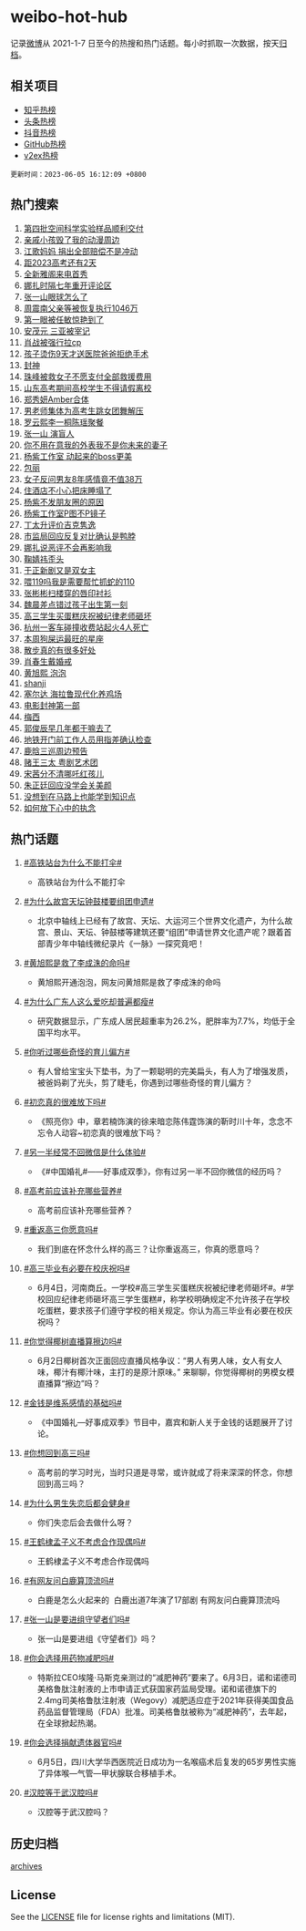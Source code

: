 # weibo-hot-hub

记录[微博](https://www.weibo.com)从 2021-1-7 日至今的热搜和热门话题。每小时抓取一次数据，按天[归档](archives)。

## 相关项目

- [知乎热榜](https://github.com/lonnyzhang423/zhihu-hot-hub)
- [头条热榜](https://github.com/lonnyzhang423/toutiao-hot-hub)
- [抖音热榜](https://github.com/lonnyzhang423/douyin-hot-hub)
- [GitHub热榜](https://github.com/lonnyzhang423/github-hot-hub)
- [v2ex热榜](https://github.com/lonnyzhang423/v2ex-hot-hub)


`更新时间：2023-06-05 16:12:09 +0800`

## 热门搜索

1. [第四批空间科学实验样品顺利交付](https://m.weibo.cn/search?containerid=100103type%3D1%26t%3D10%26q%3D%23%E7%AC%AC%E5%9B%9B%E6%89%B9%E7%A9%BA%E9%97%B4%E7%A7%91%E5%AD%A6%E5%AE%9E%E9%AA%8C%E6%A0%B7%E5%93%81%E9%A1%BA%E5%88%A9%E4%BA%A4%E4%BB%98%23&stream_entry_id=51&isnewpage=1&extparam=seat%3D1%26pos%3D0%26cate%3D10103%26filter_type%3Drealtimehot%26stream_entry_id%3D51%26dgr%3D0%26c_type%3D51%26display_time%3D1685952728%26pre_seqid%3D1685952728386027230225&luicode=10000011&lfid=106003type%253D25%2526t%253D3%2526disable_hot%253D1%2526filter_type%253Drealtimehot)
1. [亲戚小孩毁了我的动漫周边](https://m.weibo.cn/search?containerid=100103type%3D1%26t%3D10%26q%3D%23%E4%BA%B2%E6%88%9A%E5%B0%8F%E5%AD%A9%E6%AF%81%E4%BA%86%E6%88%91%E7%9A%84%E5%8A%A8%E6%BC%AB%E5%91%A8%E8%BE%B9%23&stream_entry_id=31&isnewpage=1&extparam=seat%3D1%26lcate%3D5001%26cate%3D5001%26stream_entry_id%3D31%26flag%3D2%26realpos%3D1%26pos%3D0%26filter_type%3Drealtimehot%26dgr%3D0%26q%3D%2523%25E4%25BA%25B2%25E6%2588%259A%25E5%25B0%258F%25E5%25AD%25A9%25E6%25AF%2581%25E4%25BA%2586%25E6%2588%2591%25E7%259A%2584%25E5%258A%25A8%25E6%25BC%25AB%25E5%2591%25A8%25E8%25BE%25B9%2523%26band_rank%3D1%26c_type%3D31%26display_time%3D1685952728%26pre_seqid%3D1685952728386027230225&luicode=10000011&lfid=106003type%253D25%2526t%253D3%2526disable_hot%253D1%2526filter_type%253Drealtimehot)
1. [江歌妈妈 捐出全部赔偿不是冲动](https://m.weibo.cn/search?containerid=100103type%3D1%26t%3D10%26q%3D%E6%B1%9F%E6%AD%8C%E5%A6%88%E5%A6%88+%E6%8D%90%E5%87%BA%E5%85%A8%E9%83%A8%E8%B5%94%E5%81%BF%E4%B8%8D%E6%98%AF%E5%86%B2%E5%8A%A8&stream_entry_id=31&isnewpage=1&extparam=seat%3D1%26lcate%3D5001%26cate%3D5001%26stream_entry_id%3D31%26flag%3D1%26realpos%3D2%26pos%3D1%26filter_type%3Drealtimehot%26dgr%3D0%26q%3D%25E6%25B1%259F%25E6%25AD%258C%25E5%25A6%2588%25E5%25A6%2588%2520%25E6%258D%2590%25E5%2587%25BA%25E5%2585%25A8%25E9%2583%25A8%25E8%25B5%2594%25E5%2581%25BF%25E4%25B8%258D%25E6%2598%25AF%25E5%2586%25B2%25E5%258A%25A8%26band_rank%3D2%26c_type%3D31%26display_time%3D1685952728%26pre_seqid%3D1685952728386027230225&luicode=10000011&lfid=106003type%253D25%2526t%253D3%2526disable_hot%253D1%2526filter_type%253Drealtimehot)
1. [距2023高考还有2天](https://m.weibo.cn/search?containerid=100103type%3D1%26t%3D10%26q%3D%23%E8%B7%9D2023%E9%AB%98%E8%80%83%E8%BF%98%E6%9C%892%E5%A4%A9%23&stream_entry_id=31&isnewpage=1&extparam=seat%3D1%26lcate%3D5001%26cate%3D5001%26stream_entry_id%3D31%26flag%3D0%26realpos%3D3%26pos%3D2%26filter_type%3Drealtimehot%26dgr%3D0%26q%3D%2523%25E8%25B7%259D2023%25E9%25AB%2598%25E8%2580%2583%25E8%25BF%2598%25E6%259C%25892%25E5%25A4%25A9%2523%26band_rank%3D3%26c_type%3D31%26display_time%3D1685952728%26pre_seqid%3D1685952728386027230225&luicode=10000011&lfid=106003type%253D25%2526t%253D3%2526disable_hot%253D1%2526filter_type%253Drealtimehot)
1. [全新雅阁来电首秀](https://m.weibo.cn/search?containerid=100103type%3D1%26t%3D10%26q%3D%23%E5%85%A8%E6%96%B0%E9%9B%85%E9%98%81%E6%9D%A5%E7%94%B5%E9%A6%96%E7%A7%80%23&stream_entry_id=31&isnewpage=1&extparam=seat%3D1%26lcate%3D5001%26cate%3D5001%26stream_entry_id%3D31%26dgr%3D0%26is_ad_pos%3D1%26band_rank%3D4%26pos%3D3%26adid%3D191171%26filter_type%3Drealtimehot%26c_type%3D31%26q%3D%2523%25E5%2585%25A8%25E6%2596%25B0%25E9%259B%2585%25E9%2598%2581%25E6%259D%25A5%25E7%2594%25B5%25E9%25A6%2596%25E7%25A7%2580%2523%26topic_ad%3D1%26display_time%3D1685952728%26pre_seqid%3D1685952728386027230225&luicode=10000011&lfid=106003type%253D25%2526t%253D3%2526disable_hot%253D1%2526filter_type%253Drealtimehot)
1. [娜扎时隔七年重开评论区](https://m.weibo.cn/search?containerid=100103type%3D1%26t%3D10%26q%3D%23%E5%A8%9C%E6%89%8E%E6%97%B6%E9%9A%94%E4%B8%83%E5%B9%B4%E9%87%8D%E5%BC%80%E8%AF%84%E8%AE%BA%E5%8C%BA%23&stream_entry_id=31&isnewpage=1&extparam=seat%3D1%26lcate%3D5001%26cate%3D5001%26stream_entry_id%3D31%26flag%3D1%26realpos%3D4%26pos%3D4%26filter_type%3Drealtimehot%26dgr%3D0%26q%3D%2523%25E5%25A8%259C%25E6%2589%258E%25E6%2597%25B6%25E9%259A%2594%25E4%25B8%2583%25E5%25B9%25B4%25E9%2587%258D%25E5%25BC%2580%25E8%25AF%2584%25E8%25AE%25BA%25E5%258C%25BA%2523%26band_rank%3D4%26c_type%3D31%26display_time%3D1685952728%26pre_seqid%3D1685952728386027230225&luicode=10000011&lfid=106003type%253D25%2526t%253D3%2526disable_hot%253D1%2526filter_type%253Drealtimehot)
1. [张一山眼球怎么了](https://m.weibo.cn/search?containerid=100103type%3D1%26t%3D10%26q%3D%23%E5%BC%A0%E4%B8%80%E5%B1%B1%E7%9C%BC%E7%90%83%E6%80%8E%E4%B9%88%E4%BA%86%23&stream_entry_id=31&isnewpage=1&extparam=seat%3D1%26lcate%3D5001%26cate%3D5001%26stream_entry_id%3D31%26flag%3D2%26realpos%3D5%26pos%3D5%26filter_type%3Drealtimehot%26dgr%3D0%26q%3D%2523%25E5%25BC%25A0%25E4%25B8%2580%25E5%25B1%25B1%25E7%259C%25BC%25E7%2590%2583%25E6%2580%258E%25E4%25B9%2588%25E4%25BA%2586%2523%26band_rank%3D5%26c_type%3D31%26display_time%3D1685952728%26pre_seqid%3D1685952728386027230225&luicode=10000011&lfid=106003type%253D25%2526t%253D3%2526disable_hot%253D1%2526filter_type%253Drealtimehot)
1. [周震南父亲等被恢复执行1046万](https://m.weibo.cn/search?containerid=100103type%3D1%26t%3D10%26q%3D%23%E5%91%A8%E9%9C%87%E5%8D%97%E7%88%B6%E4%BA%B2%E7%AD%89%E8%A2%AB%E6%81%A2%E5%A4%8D%E6%89%A7%E8%A1%8C1046%E4%B8%87%23&stream_entry_id=31&isnewpage=1&extparam=seat%3D1%26lcate%3D5001%26cate%3D5001%26stream_entry_id%3D31%26flag%3D0%26realpos%3D6%26pos%3D6%26filter_type%3Drealtimehot%26dgr%3D0%26q%3D%2523%25E5%2591%25A8%25E9%259C%2587%25E5%258D%2597%25E7%2588%25B6%25E4%25BA%25B2%25E7%25AD%2589%25E8%25A2%25AB%25E6%2581%25A2%25E5%25A4%258D%25E6%2589%25A7%25E8%25A1%258C1046%25E4%25B8%2587%2523%26band_rank%3D6%26c_type%3D31%26display_time%3D1685952728%26pre_seqid%3D1685952728386027230225&luicode=10000011&lfid=106003type%253D25%2526t%253D3%2526disable_hot%253D1%2526filter_type%253Drealtimehot)
1. [第一眼被任敏惊艳到了](https://m.weibo.cn/search?containerid=100103type%3D1%26t%3D10%26q%3D%23%E7%AC%AC%E4%B8%80%E7%9C%BC%E8%A2%AB%E4%BB%BB%E6%95%8F%E6%83%8A%E8%89%B3%E5%88%B0%E4%BA%86%23&stream_entry_id=31&isnewpage=1&extparam=seat%3D1%26lcate%3D5001%26cate%3D5001%26stream_entry_id%3D31%26flag%3D2%26realpos%3D7%26pos%3D7%26filter_type%3Drealtimehot%26dgr%3D0%26q%3D%2523%25E7%25AC%25AC%25E4%25B8%2580%25E7%259C%25BC%25E8%25A2%25AB%25E4%25BB%25BB%25E6%2595%258F%25E6%2583%258A%25E8%2589%25B3%25E5%2588%25B0%25E4%25BA%2586%2523%26band_rank%3D7%26c_type%3D31%26display_time%3D1685952728%26pre_seqid%3D1685952728386027230225&luicode=10000011&lfid=106003type%253D25%2526t%253D3%2526disable_hot%253D1%2526filter_type%253Drealtimehot)
1. [安茂元 三亚被宰记](https://m.weibo.cn/search?containerid=100103type%3D1%26t%3D10%26q%3D%E5%AE%89%E8%8C%82%E5%85%83+%E4%B8%89%E4%BA%9A%E8%A2%AB%E5%AE%B0%E8%AE%B0&stream_entry_id=31&isnewpage=1&extparam=seat%3D1%26lcate%3D5001%26cate%3D5001%26stream_entry_id%3D31%26flag%3D1%26realpos%3D8%26pos%3D8%26filter_type%3Drealtimehot%26dgr%3D0%26q%3D%25E5%25AE%2589%25E8%258C%2582%25E5%2585%2583%2520%25E4%25B8%2589%25E4%25BA%259A%25E8%25A2%25AB%25E5%25AE%25B0%25E8%25AE%25B0%26band_rank%3D8%26c_type%3D31%26display_time%3D1685952728%26pre_seqid%3D1685952728386027230225&luicode=10000011&lfid=106003type%253D25%2526t%253D3%2526disable_hot%253D1%2526filter_type%253Drealtimehot)
1. [肖战被强行拉cp](https://m.weibo.cn/search?containerid=100103type%3D1%26t%3D10%26q%3D%23%E8%82%96%E6%88%98%E8%A2%AB%E5%BC%BA%E8%A1%8C%E6%8B%89cp%23&stream_entry_id=31&isnewpage=1&extparam=seat%3D1%26lcate%3D5001%26cate%3D5001%26stream_entry_id%3D31%26flag%3D0%26realpos%3D9%26pos%3D9%26filter_type%3Drealtimehot%26dgr%3D0%26q%3D%2523%25E8%2582%2596%25E6%2588%2598%25E8%25A2%25AB%25E5%25BC%25BA%25E8%25A1%258C%25E6%258B%2589cp%2523%26band_rank%3D9%26c_type%3D31%26display_time%3D1685952728%26pre_seqid%3D1685952728386027230225&luicode=10000011&lfid=106003type%253D25%2526t%253D3%2526disable_hot%253D1%2526filter_type%253Drealtimehot)
1. [孩子烫伤9天才送医院爸爸拒绝手术](https://m.weibo.cn/search?containerid=100103type%3D1%26t%3D10%26q%3D%23%E5%AD%A9%E5%AD%90%E7%83%AB%E4%BC%A49%E5%A4%A9%E6%89%8D%E9%80%81%E5%8C%BB%E9%99%A2%E7%88%B8%E7%88%B8%E6%8B%92%E7%BB%9D%E6%89%8B%E6%9C%AF%23&stream_entry_id=31&isnewpage=1&extparam=seat%3D1%26lcate%3D5001%26cate%3D5001%26stream_entry_id%3D31%26flag%3D2%26realpos%3D10%26pos%3D10%26filter_type%3Drealtimehot%26dgr%3D0%26q%3D%2523%25E5%25AD%25A9%25E5%25AD%2590%25E7%2583%25AB%25E4%25BC%25A49%25E5%25A4%25A9%25E6%2589%258D%25E9%2580%2581%25E5%258C%25BB%25E9%2599%25A2%25E7%2588%25B8%25E7%2588%25B8%25E6%258B%2592%25E7%25BB%259D%25E6%2589%258B%25E6%259C%25AF%2523%26band_rank%3D10%26c_type%3D31%26display_time%3D1685952728%26pre_seqid%3D1685952728386027230225&luicode=10000011&lfid=106003type%253D25%2526t%253D3%2526disable_hot%253D1%2526filter_type%253Drealtimehot)
1. [封神](https://m.weibo.cn/search?containerid=100103type%3D1%26t%3D10%26q%3D%E5%B0%81%E7%A5%9E&stream_entry_id=31&isnewpage=1&extparam=seat%3D1%26lcate%3D5001%26cate%3D5001%26stream_entry_id%3D31%26flag%3D1%26realpos%3D11%26pos%3D11%26filter_type%3Drealtimehot%26dgr%3D0%26q%3D%25E5%25B0%2581%25E7%25A5%259E%26band_rank%3D11%26c_type%3D31%26display_time%3D1685952728%26pre_seqid%3D1685952728386027230225&luicode=10000011&lfid=106003type%253D25%2526t%253D3%2526disable_hot%253D1%2526filter_type%253Drealtimehot)
1. [珠峰被救女子不愿支付全部救援费用](https://m.weibo.cn/search?containerid=100103type%3D1%26t%3D10%26q%3D%23%E7%8F%A0%E5%B3%B0%E8%A2%AB%E6%95%91%E5%A5%B3%E5%AD%90%E4%B8%8D%E6%84%BF%E6%94%AF%E4%BB%98%E5%85%A8%E9%83%A8%E6%95%91%E6%8F%B4%E8%B4%B9%E7%94%A8%23&stream_entry_id=31&isnewpage=1&extparam=seat%3D1%26lcate%3D5001%26cate%3D5001%26stream_entry_id%3D31%26flag%3D0%26realpos%3D12%26pos%3D12%26filter_type%3Drealtimehot%26dgr%3D0%26q%3D%2523%25E7%258F%25A0%25E5%25B3%25B0%25E8%25A2%25AB%25E6%2595%2591%25E5%25A5%25B3%25E5%25AD%2590%25E4%25B8%258D%25E6%2584%25BF%25E6%2594%25AF%25E4%25BB%2598%25E5%2585%25A8%25E9%2583%25A8%25E6%2595%2591%25E6%258F%25B4%25E8%25B4%25B9%25E7%2594%25A8%2523%26band_rank%3D12%26c_type%3D31%26display_time%3D1685952728%26pre_seqid%3D1685952728386027230225&luicode=10000011&lfid=106003type%253D25%2526t%253D3%2526disable_hot%253D1%2526filter_type%253Drealtimehot)
1. [山东高考期间高校学生不得请假离校](https://m.weibo.cn/search?containerid=100103type%3D1%26t%3D10%26q%3D%23%E5%B1%B1%E4%B8%9C%E9%AB%98%E8%80%83%E6%9C%9F%E9%97%B4%E9%AB%98%E6%A0%A1%E5%AD%A6%E7%94%9F%E4%B8%8D%E5%BE%97%E8%AF%B7%E5%81%87%E7%A6%BB%E6%A0%A1%23&stream_entry_id=31&isnewpage=1&extparam=seat%3D1%26lcate%3D5001%26cate%3D5001%26stream_entry_id%3D31%26flag%3D1%26realpos%3D13%26pos%3D13%26filter_type%3Drealtimehot%26dgr%3D0%26q%3D%2523%25E5%25B1%25B1%25E4%25B8%259C%25E9%25AB%2598%25E8%2580%2583%25E6%259C%259F%25E9%2597%25B4%25E9%25AB%2598%25E6%25A0%25A1%25E5%25AD%25A6%25E7%2594%259F%25E4%25B8%258D%25E5%25BE%2597%25E8%25AF%25B7%25E5%2581%2587%25E7%25A6%25BB%25E6%25A0%25A1%2523%26band_rank%3D13%26c_type%3D31%26display_time%3D1685952728%26pre_seqid%3D1685952728386027230225&luicode=10000011&lfid=106003type%253D25%2526t%253D3%2526disable_hot%253D1%2526filter_type%253Drealtimehot)
1. [郑秀妍Amber合体](https://m.weibo.cn/search?containerid=100103type%3D1%26t%3D10%26q%3D%23%E9%83%91%E7%A7%80%E5%A6%8DAmber%E5%90%88%E4%BD%93%23&stream_entry_id=31&isnewpage=1&extparam=seat%3D1%26lcate%3D5001%26cate%3D5001%26stream_entry_id%3D31%26flag%3D2%26realpos%3D14%26pos%3D14%26filter_type%3Drealtimehot%26dgr%3D0%26q%3D%2523%25E9%2583%2591%25E7%25A7%2580%25E5%25A6%258DAmber%25E5%2590%2588%25E4%25BD%2593%2523%26band_rank%3D14%26c_type%3D31%26display_time%3D1685952728%26pre_seqid%3D1685952728386027230225&luicode=10000011&lfid=106003type%253D25%2526t%253D3%2526disable_hot%253D1%2526filter_type%253Drealtimehot)
1. [男老师集体为高考生跳女团舞解压](https://m.weibo.cn/search?containerid=100103type%3D1%26t%3D10%26q%3D%23%E7%94%B7%E8%80%81%E5%B8%88%E9%9B%86%E4%BD%93%E4%B8%BA%E9%AB%98%E8%80%83%E7%94%9F%E8%B7%B3%E5%A5%B3%E5%9B%A2%E8%88%9E%E8%A7%A3%E5%8E%8B%23&stream_entry_id=31&isnewpage=1&extparam=seat%3D1%26lcate%3D5001%26cate%3D5001%26stream_entry_id%3D31%26flag%3D0%26realpos%3D15%26pos%3D15%26adid%3D191508%26filter_type%3Drealtimehot%26dgr%3D0%26q%3D%2523%25E7%2594%25B7%25E8%2580%2581%25E5%25B8%2588%25E9%259B%2586%25E4%25BD%2593%25E4%25B8%25BA%25E9%25AB%2598%25E8%2580%2583%25E7%2594%259F%25E8%25B7%25B3%25E5%25A5%25B3%25E5%259B%25A2%25E8%2588%259E%25E8%25A7%25A3%25E5%258E%258B%2523%26band_rank%3D15%26c_type%3D31%26display_time%3D1685952728%26pre_seqid%3D1685952728386027230225&luicode=10000011&lfid=106003type%253D25%2526t%253D3%2526disable_hot%253D1%2526filter_type%253Drealtimehot)
1. [罗云熙李一桐陈瑶聚餐](https://m.weibo.cn/search?containerid=100103type%3D1%26t%3D10%26q%3D%23%E7%BD%97%E4%BA%91%E7%86%99%E6%9D%8E%E4%B8%80%E6%A1%90%E9%99%88%E7%91%B6%E8%81%9A%E9%A4%90%23&stream_entry_id=31&isnewpage=1&extparam=seat%3D1%26lcate%3D5001%26cate%3D5001%26stream_entry_id%3D31%26flag%3D1%26realpos%3D16%26pos%3D16%26filter_type%3Drealtimehot%26dgr%3D0%26q%3D%2523%25E7%25BD%2597%25E4%25BA%2591%25E7%2586%2599%25E6%259D%258E%25E4%25B8%2580%25E6%25A1%2590%25E9%2599%2588%25E7%2591%25B6%25E8%2581%259A%25E9%25A4%2590%2523%26band_rank%3D16%26c_type%3D31%26display_time%3D1685952728%26pre_seqid%3D1685952728386027230225&luicode=10000011&lfid=106003type%253D25%2526t%253D3%2526disable_hot%253D1%2526filter_type%253Drealtimehot)
1. [张一山 演盲人](https://m.weibo.cn/search?containerid=100103type%3D1%26t%3D10%26q%3D%E5%BC%A0%E4%B8%80%E5%B1%B1+%E6%BC%94%E7%9B%B2%E4%BA%BA&stream_entry_id=31&isnewpage=1&extparam=seat%3D1%26lcate%3D5001%26cate%3D5001%26stream_entry_id%3D31%26flag%3D1%26realpos%3D17%26pos%3D17%26filter_type%3Drealtimehot%26dgr%3D0%26q%3D%25E5%25BC%25A0%25E4%25B8%2580%25E5%25B1%25B1%2520%25E6%25BC%2594%25E7%259B%25B2%25E4%25BA%25BA%26band_rank%3D17%26c_type%3D31%26display_time%3D1685952728%26pre_seqid%3D1685952728386027230225&luicode=10000011&lfid=106003type%253D25%2526t%253D3%2526disable_hot%253D1%2526filter_type%253Drealtimehot)
1. [你不用在意我的外表我不是你未来的妻子](https://m.weibo.cn/search?containerid=100103type%3D1%26t%3D10%26q%3D%E4%BD%A0%E4%B8%8D%E7%94%A8%E5%9C%A8%E6%84%8F%E6%88%91%E7%9A%84%E5%A4%96%E8%A1%A8%E6%88%91%E4%B8%8D%E6%98%AF%E4%BD%A0%E6%9C%AA%E6%9D%A5%E7%9A%84%E5%A6%BB%E5%AD%90&stream_entry_id=31&isnewpage=1&extparam=seat%3D1%26lcate%3D5001%26cate%3D5001%26stream_entry_id%3D31%26flag%3D1%26realpos%3D18%26pos%3D18%26filter_type%3Drealtimehot%26dgr%3D0%26q%3D%25E4%25BD%25A0%25E4%25B8%258D%25E7%2594%25A8%25E5%259C%25A8%25E6%2584%258F%25E6%2588%2591%25E7%259A%2584%25E5%25A4%2596%25E8%25A1%25A8%25E6%2588%2591%25E4%25B8%258D%25E6%2598%25AF%25E4%25BD%25A0%25E6%259C%25AA%25E6%259D%25A5%25E7%259A%2584%25E5%25A6%25BB%25E5%25AD%2590%26band_rank%3D18%26c_type%3D31%26display_time%3D1685952728%26pre_seqid%3D1685952728386027230225&luicode=10000011&lfid=106003type%253D25%2526t%253D3%2526disable_hot%253D1%2526filter_type%253Drealtimehot)
1. [杨紫工作室 动起来的boss更美](https://m.weibo.cn/search?containerid=100103type%3D1%26t%3D10%26q%3D%E6%9D%A8%E7%B4%AB%E5%B7%A5%E4%BD%9C%E5%AE%A4+%E5%8A%A8%E8%B5%B7%E6%9D%A5%E7%9A%84boss%E6%9B%B4%E7%BE%8E&stream_entry_id=31&isnewpage=1&extparam=seat%3D1%26lcate%3D5001%26cate%3D5001%26stream_entry_id%3D31%26flag%3D0%26realpos%3D19%26pos%3D19%26filter_type%3Drealtimehot%26dgr%3D0%26q%3D%25E6%259D%25A8%25E7%25B4%25AB%25E5%25B7%25A5%25E4%25BD%259C%25E5%25AE%25A4%2520%25E5%258A%25A8%25E8%25B5%25B7%25E6%259D%25A5%25E7%259A%2584boss%25E6%259B%25B4%25E7%25BE%258E%26band_rank%3D19%26c_type%3D31%26display_time%3D1685952728%26pre_seqid%3D1685952728386027230225&luicode=10000011&lfid=106003type%253D25%2526t%253D3%2526disable_hot%253D1%2526filter_type%253Drealtimehot)
1. [包丽](https://m.weibo.cn/search?containerid=100103type%3D1%26t%3D10%26q%3D%E5%8C%85%E4%B8%BD&stream_entry_id=31&isnewpage=1&extparam=seat%3D1%26lcate%3D5001%26cate%3D5001%26stream_entry_id%3D31%26flag%3D0%26realpos%3D20%26pos%3D20%26filter_type%3Drealtimehot%26dgr%3D0%26q%3D%25E5%258C%2585%25E4%25B8%25BD%26band_rank%3D20%26c_type%3D31%26display_time%3D1685952728%26pre_seqid%3D1685952728386027230225&luicode=10000011&lfid=106003type%253D25%2526t%253D3%2526disable_hot%253D1%2526filter_type%253Drealtimehot)
1. [女子反问男友8年感情竟不值38万](https://m.weibo.cn/search?containerid=100103type%3D1%26t%3D10%26q%3D%23%E5%A5%B3%E5%AD%90%E5%8F%8D%E9%97%AE%E7%94%B7%E5%8F%8B8%E5%B9%B4%E6%84%9F%E6%83%85%E7%AB%9F%E4%B8%8D%E5%80%BC38%E4%B8%87%23&stream_entry_id=31&isnewpage=1&extparam=seat%3D1%26lcate%3D5001%26cate%3D5001%26stream_entry_id%3D31%26flag%3D2%26realpos%3D21%26pos%3D21%26filter_type%3Drealtimehot%26dgr%3D0%26q%3D%2523%25E5%25A5%25B3%25E5%25AD%2590%25E5%258F%258D%25E9%2597%25AE%25E7%2594%25B7%25E5%258F%258B8%25E5%25B9%25B4%25E6%2584%259F%25E6%2583%2585%25E7%25AB%259F%25E4%25B8%258D%25E5%2580%25BC38%25E4%25B8%2587%2523%26band_rank%3D21%26c_type%3D31%26display_time%3D1685952728%26pre_seqid%3D1685952728386027230225&luicode=10000011&lfid=106003type%253D25%2526t%253D3%2526disable_hot%253D1%2526filter_type%253Drealtimehot)
1. [住酒店不小心把床睡塌了](https://m.weibo.cn/search?containerid=100103type%3D1%26t%3D10%26q%3D%23%E4%BD%8F%E9%85%92%E5%BA%97%E4%B8%8D%E5%B0%8F%E5%BF%83%E6%8A%8A%E5%BA%8A%E7%9D%A1%E5%A1%8C%E4%BA%86%23&stream_entry_id=31&isnewpage=1&extparam=seat%3D1%26lcate%3D5001%26cate%3D5001%26stream_entry_id%3D31%26flag%3D1%26realpos%3D22%26pos%3D22%26filter_type%3Drealtimehot%26dgr%3D0%26q%3D%2523%25E4%25BD%258F%25E9%2585%2592%25E5%25BA%2597%25E4%25B8%258D%25E5%25B0%258F%25E5%25BF%2583%25E6%258A%258A%25E5%25BA%258A%25E7%259D%25A1%25E5%25A1%258C%25E4%25BA%2586%2523%26band_rank%3D22%26c_type%3D31%26display_time%3D1685952728%26pre_seqid%3D1685952728386027230225&luicode=10000011&lfid=106003type%253D25%2526t%253D3%2526disable_hot%253D1%2526filter_type%253Drealtimehot)
1. [杨紫不发朋友圈的原因](https://m.weibo.cn/search?containerid=100103type%3D1%26t%3D10%26q%3D%23%E6%9D%A8%E7%B4%AB%E4%B8%8D%E5%8F%91%E6%9C%8B%E5%8F%8B%E5%9C%88%E7%9A%84%E5%8E%9F%E5%9B%A0%23&stream_entry_id=31&isnewpage=1&extparam=seat%3D1%26lcate%3D5001%26cate%3D5001%26stream_entry_id%3D31%26flag%3D0%26realpos%3D23%26pos%3D23%26filter_type%3Drealtimehot%26dgr%3D0%26q%3D%2523%25E6%259D%25A8%25E7%25B4%25AB%25E4%25B8%258D%25E5%258F%2591%25E6%259C%258B%25E5%258F%258B%25E5%259C%2588%25E7%259A%2584%25E5%258E%259F%25E5%259B%25A0%2523%26band_rank%3D23%26c_type%3D31%26display_time%3D1685952728%26pre_seqid%3D1685952728386027230225&luicode=10000011&lfid=106003type%253D25%2526t%253D3%2526disable_hot%253D1%2526filter_type%253Drealtimehot)
1. [杨紫工作室P图不P镜子](https://m.weibo.cn/search?containerid=100103type%3D1%26t%3D10%26q%3D%23%E6%9D%A8%E7%B4%AB%E5%B7%A5%E4%BD%9C%E5%AE%A4P%E5%9B%BE%E4%B8%8DP%E9%95%9C%E5%AD%90%23&stream_entry_id=31&isnewpage=1&extparam=seat%3D1%26lcate%3D5001%26cate%3D5001%26stream_entry_id%3D31%26flag%3D0%26realpos%3D24%26pos%3D24%26filter_type%3Drealtimehot%26dgr%3D0%26q%3D%2523%25E6%259D%25A8%25E7%25B4%25AB%25E5%25B7%25A5%25E4%25BD%259C%25E5%25AE%25A4P%25E5%259B%25BE%25E4%25B8%258DP%25E9%2595%259C%25E5%25AD%2590%2523%26band_rank%3D24%26c_type%3D31%26display_time%3D1685952728%26pre_seqid%3D1685952728386027230225&luicode=10000011&lfid=106003type%253D25%2526t%253D3%2526disable_hot%253D1%2526filter_type%253Drealtimehot)
1. [丁太升评价吉克隽逸](https://m.weibo.cn/search?containerid=100103type%3D1%26t%3D10%26q%3D%23%E4%B8%81%E5%A4%AA%E5%8D%87%E8%AF%84%E4%BB%B7%E5%90%89%E5%85%8B%E9%9A%BD%E9%80%B8%23&stream_entry_id=31&isnewpage=1&extparam=seat%3D1%26lcate%3D5001%26cate%3D5001%26stream_entry_id%3D31%26flag%3D1%26realpos%3D25%26pos%3D25%26filter_type%3Drealtimehot%26dgr%3D0%26q%3D%2523%25E4%25B8%2581%25E5%25A4%25AA%25E5%258D%2587%25E8%25AF%2584%25E4%25BB%25B7%25E5%2590%2589%25E5%2585%258B%25E9%259A%25BD%25E9%2580%25B8%2523%26band_rank%3D25%26c_type%3D31%26display_time%3D1685952728%26pre_seqid%3D1685952728386027230225&luicode=10000011&lfid=106003type%253D25%2526t%253D3%2526disable_hot%253D1%2526filter_type%253Drealtimehot)
1. [市监局回应反复对比确认是鸭脖](https://m.weibo.cn/search?containerid=100103type%3D1%26t%3D10%26q%3D%23%E5%B8%82%E7%9B%91%E5%B1%80%E5%9B%9E%E5%BA%94%E5%8F%8D%E5%A4%8D%E5%AF%B9%E6%AF%94%E7%A1%AE%E8%AE%A4%E6%98%AF%E9%B8%AD%E8%84%96%23&stream_entry_id=31&isnewpage=1&extparam=seat%3D1%26lcate%3D5001%26cate%3D5001%26stream_entry_id%3D31%26flag%3D0%26realpos%3D26%26pos%3D26%26filter_type%3Drealtimehot%26dgr%3D0%26q%3D%2523%25E5%25B8%2582%25E7%259B%2591%25E5%25B1%2580%25E5%259B%259E%25E5%25BA%2594%25E5%258F%258D%25E5%25A4%258D%25E5%25AF%25B9%25E6%25AF%2594%25E7%25A1%25AE%25E8%25AE%25A4%25E6%2598%25AF%25E9%25B8%25AD%25E8%2584%2596%2523%26band_rank%3D26%26c_type%3D31%26display_time%3D1685952728%26pre_seqid%3D1685952728386027230225&luicode=10000011&lfid=106003type%253D25%2526t%253D3%2526disable_hot%253D1%2526filter_type%253Drealtimehot)
1. [娜扎说恶评不会再影响我](https://m.weibo.cn/search?containerid=100103type%3D1%26t%3D10%26q%3D%23%E5%A8%9C%E6%89%8E%E8%AF%B4%E6%81%B6%E8%AF%84%E4%B8%8D%E4%BC%9A%E5%86%8D%E5%BD%B1%E5%93%8D%E6%88%91%23&stream_entry_id=31&isnewpage=1&extparam=seat%3D1%26lcate%3D5001%26cate%3D5001%26stream_entry_id%3D31%26flag%3D1%26realpos%3D27%26pos%3D27%26filter_type%3Drealtimehot%26dgr%3D0%26q%3D%2523%25E5%25A8%259C%25E6%2589%258E%25E8%25AF%25B4%25E6%2581%25B6%25E8%25AF%2584%25E4%25B8%258D%25E4%25BC%259A%25E5%2586%258D%25E5%25BD%25B1%25E5%2593%258D%25E6%2588%2591%2523%26band_rank%3D27%26c_type%3D31%26display_time%3D1685952728%26pre_seqid%3D1685952728386027230225&luicode=10000011&lfid=106003type%253D25%2526t%253D3%2526disable_hot%253D1%2526filter_type%253Drealtimehot)
1. [鞠婧祎歪头](https://m.weibo.cn/search?containerid=100103type%3D1%26t%3D10%26q%3D%23%E9%9E%A0%E5%A9%A7%E7%A5%8E%E6%AD%AA%E5%A4%B4%23&stream_entry_id=31&isnewpage=1&extparam=seat%3D1%26lcate%3D5001%26cate%3D5001%26stream_entry_id%3D31%26flag%3D1%26realpos%3D28%26pos%3D28%26filter_type%3Drealtimehot%26dgr%3D0%26q%3D%2523%25E9%259E%25A0%25E5%25A9%25A7%25E7%25A5%258E%25E6%25AD%25AA%25E5%25A4%25B4%2523%26band_rank%3D28%26c_type%3D31%26display_time%3D1685952728%26pre_seqid%3D1685952728386027230225&luicode=10000011&lfid=106003type%253D25%2526t%253D3%2526disable_hot%253D1%2526filter_type%253Drealtimehot)
1. [于正新剧又是双女主](https://m.weibo.cn/search?containerid=100103type%3D1%26t%3D10%26q%3D%23%E4%BA%8E%E6%AD%A3%E6%96%B0%E5%89%A7%E5%8F%88%E6%98%AF%E5%8F%8C%E5%A5%B3%E4%B8%BB%23&stream_entry_id=31&isnewpage=1&extparam=seat%3D1%26lcate%3D5001%26cate%3D5001%26stream_entry_id%3D31%26flag%3D0%26realpos%3D29%26pos%3D29%26filter_type%3Drealtimehot%26dgr%3D0%26q%3D%2523%25E4%25BA%258E%25E6%25AD%25A3%25E6%2596%25B0%25E5%2589%25A7%25E5%258F%2588%25E6%2598%25AF%25E5%258F%258C%25E5%25A5%25B3%25E4%25B8%25BB%2523%26band_rank%3D29%26c_type%3D31%26display_time%3D1685952728%26pre_seqid%3D1685952728386027230225&luicode=10000011&lfid=106003type%253D25%2526t%253D3%2526disable_hot%253D1%2526filter_type%253Drealtimehot)
1. [喂119吗我是需要帮忙抓蛇的110](https://m.weibo.cn/search?containerid=100103type%3D1%26t%3D10%26q%3D%23%E5%96%82119%E5%90%97%E6%88%91%E6%98%AF%E9%9C%80%E8%A6%81%E5%B8%AE%E5%BF%99%E6%8A%93%E8%9B%87%E7%9A%84110%23&stream_entry_id=31&isnewpage=1&extparam=seat%3D1%26lcate%3D5001%26cate%3D5001%26stream_entry_id%3D31%26flag%3D0%26realpos%3D30%26pos%3D30%26filter_type%3Drealtimehot%26dgr%3D0%26q%3D%2523%25E5%2596%2582119%25E5%2590%2597%25E6%2588%2591%25E6%2598%25AF%25E9%259C%2580%25E8%25A6%2581%25E5%25B8%25AE%25E5%25BF%2599%25E6%258A%2593%25E8%259B%2587%25E7%259A%2584110%2523%26band_rank%3D30%26c_type%3D31%26display_time%3D1685952728%26pre_seqid%3D1685952728386027230225&luicode=10000011&lfid=106003type%253D25%2526t%253D3%2526disable_hot%253D1%2526filter_type%253Drealtimehot)
1. [张彬彬扫楼穿的唇印衬衫](https://m.weibo.cn/search?containerid=100103type%3D1%26t%3D10%26q%3D%23%E5%BC%A0%E5%BD%AC%E5%BD%AC%E6%89%AB%E6%A5%BC%E7%A9%BF%E7%9A%84%E5%94%87%E5%8D%B0%E8%A1%AC%E8%A1%AB%23&stream_entry_id=31&isnewpage=1&extparam=seat%3D1%26lcate%3D5001%26cate%3D5001%26stream_entry_id%3D31%26flag%3D1%26realpos%3D31%26pos%3D31%26filter_type%3Drealtimehot%26dgr%3D0%26q%3D%2523%25E5%25BC%25A0%25E5%25BD%25AC%25E5%25BD%25AC%25E6%2589%25AB%25E6%25A5%25BC%25E7%25A9%25BF%25E7%259A%2584%25E5%2594%2587%25E5%258D%25B0%25E8%25A1%25AC%25E8%25A1%25AB%2523%26band_rank%3D31%26c_type%3D31%26display_time%3D1685952728%26pre_seqid%3D1685952728386027230225&luicode=10000011&lfid=106003type%253D25%2526t%253D3%2526disable_hot%253D1%2526filter_type%253Drealtimehot)
1. [魏晨差点错过孩子出生第一刻](https://m.weibo.cn/search?containerid=100103type%3D1%26t%3D10%26q%3D%23%E9%AD%8F%E6%99%A8%E5%B7%AE%E7%82%B9%E9%94%99%E8%BF%87%E5%AD%A9%E5%AD%90%E5%87%BA%E7%94%9F%E7%AC%AC%E4%B8%80%E5%88%BB%23&stream_entry_id=31&isnewpage=1&extparam=seat%3D1%26lcate%3D5001%26cate%3D5001%26stream_entry_id%3D31%26flag%3D1%26realpos%3D32%26pos%3D32%26filter_type%3Drealtimehot%26dgr%3D0%26q%3D%2523%25E9%25AD%258F%25E6%2599%25A8%25E5%25B7%25AE%25E7%2582%25B9%25E9%2594%2599%25E8%25BF%2587%25E5%25AD%25A9%25E5%25AD%2590%25E5%2587%25BA%25E7%2594%259F%25E7%25AC%25AC%25E4%25B8%2580%25E5%2588%25BB%2523%26band_rank%3D32%26c_type%3D31%26display_time%3D1685952728%26pre_seqid%3D1685952728386027230225&luicode=10000011&lfid=106003type%253D25%2526t%253D3%2526disable_hot%253D1%2526filter_type%253Drealtimehot)
1. [高三学生买蛋糕庆祝被纪律老师砸坏](https://m.weibo.cn/search?containerid=100103type%3D1%26t%3D10%26q%3D%23%E9%AB%98%E4%B8%89%E5%AD%A6%E7%94%9F%E4%B9%B0%E8%9B%8B%E7%B3%95%E5%BA%86%E7%A5%9D%E8%A2%AB%E7%BA%AA%E5%BE%8B%E8%80%81%E5%B8%88%E7%A0%B8%E5%9D%8F%23&stream_entry_id=31&isnewpage=1&extparam=seat%3D1%26lcate%3D5001%26cate%3D5001%26stream_entry_id%3D31%26flag%3D0%26realpos%3D33%26pos%3D33%26filter_type%3Drealtimehot%26dgr%3D0%26q%3D%2523%25E9%25AB%2598%25E4%25B8%2589%25E5%25AD%25A6%25E7%2594%259F%25E4%25B9%25B0%25E8%259B%258B%25E7%25B3%2595%25E5%25BA%2586%25E7%25A5%259D%25E8%25A2%25AB%25E7%25BA%25AA%25E5%25BE%258B%25E8%2580%2581%25E5%25B8%2588%25E7%25A0%25B8%25E5%259D%258F%2523%26band_rank%3D33%26c_type%3D31%26display_time%3D1685952728%26pre_seqid%3D1685952728386027230225&luicode=10000011&lfid=106003type%253D25%2526t%253D3%2526disable_hot%253D1%2526filter_type%253Drealtimehot)
1. [杭州一客车碰撞收费站起火4人死亡](https://m.weibo.cn/search?containerid=100103type%3D1%26t%3D10%26q%3D%23%E6%9D%AD%E5%B7%9E%E4%B8%80%E5%AE%A2%E8%BD%A6%E7%A2%B0%E6%92%9E%E6%94%B6%E8%B4%B9%E7%AB%99%E8%B5%B7%E7%81%AB4%E4%BA%BA%E6%AD%BB%E4%BA%A1%23&stream_entry_id=31&isnewpage=1&extparam=seat%3D1%26lcate%3D5001%26cate%3D5001%26stream_entry_id%3D31%26flag%3D0%26realpos%3D34%26pos%3D34%26filter_type%3Drealtimehot%26dgr%3D0%26q%3D%2523%25E6%259D%25AD%25E5%25B7%259E%25E4%25B8%2580%25E5%25AE%25A2%25E8%25BD%25A6%25E7%25A2%25B0%25E6%2592%259E%25E6%2594%25B6%25E8%25B4%25B9%25E7%25AB%2599%25E8%25B5%25B7%25E7%2581%25AB4%25E4%25BA%25BA%25E6%25AD%25BB%25E4%25BA%25A1%2523%26band_rank%3D34%26c_type%3D31%26display_time%3D1685952728%26pre_seqid%3D1685952728386027230225&luicode=10000011&lfid=106003type%253D25%2526t%253D3%2526disable_hot%253D1%2526filter_type%253Drealtimehot)
1. [本周狗屎运最旺的星座](https://m.weibo.cn/search?containerid=100103type%3D1%26t%3D10%26q%3D%E6%9C%AC%E5%91%A8%E7%8B%97%E5%B1%8E%E8%BF%90%E6%9C%80%E6%97%BA%E7%9A%84%E6%98%9F%E5%BA%A7&stream_entry_id=31&isnewpage=1&extparam=seat%3D1%26lcate%3D5001%26cate%3D5001%26stream_entry_id%3D31%26flag%3D0%26realpos%3D35%26pos%3D35%26filter_type%3Drealtimehot%26dgr%3D0%26q%3D%25E6%259C%25AC%25E5%2591%25A8%25E7%258B%2597%25E5%25B1%258E%25E8%25BF%2590%25E6%259C%2580%25E6%2597%25BA%25E7%259A%2584%25E6%2598%259F%25E5%25BA%25A7%26band_rank%3D35%26c_type%3D31%26display_time%3D1685952728%26pre_seqid%3D1685952728386027230225&luicode=10000011&lfid=106003type%253D25%2526t%253D3%2526disable_hot%253D1%2526filter_type%253Drealtimehot)
1. [散步真的有很多好处](https://m.weibo.cn/search?containerid=100103type%3D1%26t%3D10%26q%3D%23%E6%95%A3%E6%AD%A5%E7%9C%9F%E7%9A%84%E6%9C%89%E5%BE%88%E5%A4%9A%E5%A5%BD%E5%A4%84%23&stream_entry_id=31&isnewpage=1&extparam=seat%3D1%26lcate%3D5001%26cate%3D5001%26stream_entry_id%3D31%26flag%3D1%26realpos%3D36%26pos%3D36%26filter_type%3Drealtimehot%26dgr%3D0%26q%3D%2523%25E6%2595%25A3%25E6%25AD%25A5%25E7%259C%259F%25E7%259A%2584%25E6%259C%2589%25E5%25BE%2588%25E5%25A4%259A%25E5%25A5%25BD%25E5%25A4%2584%2523%26band_rank%3D36%26c_type%3D31%26display_time%3D1685952728%26pre_seqid%3D1685952728386027230225&luicode=10000011&lfid=106003type%253D25%2526t%253D3%2526disable_hot%253D1%2526filter_type%253Drealtimehot)
1. [肖春生戴婚戒](https://m.weibo.cn/search?containerid=100103type%3D1%26t%3D10%26q%3D%23%E8%82%96%E6%98%A5%E7%94%9F%E6%88%B4%E5%A9%9A%E6%88%92%23&stream_entry_id=31&isnewpage=1&extparam=seat%3D1%26lcate%3D5001%26cate%3D5001%26stream_entry_id%3D31%26flag%3D0%26realpos%3D37%26pos%3D37%26filter_type%3Drealtimehot%26dgr%3D0%26q%3D%2523%25E8%2582%2596%25E6%2598%25A5%25E7%2594%259F%25E6%2588%25B4%25E5%25A9%259A%25E6%2588%2592%2523%26band_rank%3D37%26c_type%3D31%26display_time%3D1685952728%26pre_seqid%3D1685952728386027230225&luicode=10000011&lfid=106003type%253D25%2526t%253D3%2526disable_hot%253D1%2526filter_type%253Drealtimehot)
1. [黄旭熙 泡泡](https://m.weibo.cn/search?containerid=100103type%3D1%26t%3D10%26q%3D%E9%BB%84%E6%97%AD%E7%86%99+%E6%B3%A1%E6%B3%A1&stream_entry_id=31&isnewpage=1&extparam=seat%3D1%26lcate%3D5001%26cate%3D5001%26stream_entry_id%3D31%26flag%3D0%26realpos%3D38%26pos%3D38%26filter_type%3Drealtimehot%26dgr%3D0%26q%3D%25E9%25BB%2584%25E6%2597%25AD%25E7%2586%2599%2520%25E6%25B3%25A1%25E6%25B3%25A1%26band_rank%3D38%26c_type%3D31%26display_time%3D1685952728%26pre_seqid%3D1685952728386027230225&luicode=10000011&lfid=106003type%253D25%2526t%253D3%2526disable_hot%253D1%2526filter_type%253Drealtimehot)
1. [shanji](https://m.weibo.cn/search?containerid=100103type%3D1%26t%3D10%26q%3Dshanji&stream_entry_id=31&isnewpage=1&extparam=seat%3D1%26lcate%3D5001%26cate%3D5001%26stream_entry_id%3D31%26flag%3D0%26realpos%3D39%26pos%3D39%26filter_type%3Drealtimehot%26dgr%3D0%26q%3Dshanji%26band_rank%3D39%26c_type%3D31%26display_time%3D1685952728%26pre_seqid%3D1685952728386027230225&luicode=10000011&lfid=106003type%253D25%2526t%253D3%2526disable_hot%253D1%2526filter_type%253Drealtimehot)
1. [塞尔达 海拉鲁现代化养鸡场](https://m.weibo.cn/search?containerid=100103type%3D1%26t%3D10%26q%3D%E5%A1%9E%E5%B0%94%E8%BE%BE+%E6%B5%B7%E6%8B%89%E9%B2%81%E7%8E%B0%E4%BB%A3%E5%8C%96%E5%85%BB%E9%B8%A1%E5%9C%BA&stream_entry_id=31&isnewpage=1&extparam=seat%3D1%26lcate%3D5001%26cate%3D5001%26stream_entry_id%3D31%26flag%3D1%26realpos%3D40%26pos%3D40%26filter_type%3Drealtimehot%26dgr%3D0%26q%3D%25E5%25A1%259E%25E5%25B0%2594%25E8%25BE%25BE%2520%25E6%25B5%25B7%25E6%258B%2589%25E9%25B2%2581%25E7%258E%25B0%25E4%25BB%25A3%25E5%258C%2596%25E5%2585%25BB%25E9%25B8%25A1%25E5%259C%25BA%26band_rank%3D40%26c_type%3D31%26display_time%3D1685952728%26pre_seqid%3D1685952728386027230225&luicode=10000011&lfid=106003type%253D25%2526t%253D3%2526disable_hot%253D1%2526filter_type%253Drealtimehot)
1. [电影封神第一部](https://m.weibo.cn/search?containerid=100103type%3D1%26t%3D10%26q%3D%23%E7%94%B5%E5%BD%B1%E5%B0%81%E7%A5%9E%E7%AC%AC%E4%B8%80%E9%83%A8%23&stream_entry_id=31&isnewpage=1&extparam=seat%3D1%26lcate%3D5001%26cate%3D5001%26stream_entry_id%3D31%26flag%3D1%26realpos%3D41%26pos%3D41%26filter_type%3Drealtimehot%26dgr%3D0%26q%3D%2523%25E7%2594%25B5%25E5%25BD%25B1%25E5%25B0%2581%25E7%25A5%259E%25E7%25AC%25AC%25E4%25B8%2580%25E9%2583%25A8%2523%26band_rank%3D41%26c_type%3D31%26display_time%3D1685952728%26pre_seqid%3D1685952728386027230225&luicode=10000011&lfid=106003type%253D25%2526t%253D3%2526disable_hot%253D1%2526filter_type%253Drealtimehot)
1. [梅西](https://m.weibo.cn/search?containerid=100103type%3D1%26t%3D10%26q%3D%E6%A2%85%E8%A5%BF&stream_entry_id=31&isnewpage=1&extparam=seat%3D1%26lcate%3D5001%26cate%3D5001%26stream_entry_id%3D31%26flag%3D0%26realpos%3D42%26pos%3D42%26filter_type%3Drealtimehot%26dgr%3D0%26q%3D%25E6%25A2%2585%25E8%25A5%25BF%26band_rank%3D42%26c_type%3D31%26display_time%3D1685952728%26pre_seqid%3D1685952728386027230225&luicode=10000011&lfid=106003type%253D25%2526t%253D3%2526disable_hot%253D1%2526filter_type%253Drealtimehot)
1. [郭俊辰早几年都干嘛去了](https://m.weibo.cn/search?containerid=100103type%3D1%26t%3D10%26q%3D%23%E9%83%AD%E4%BF%8A%E8%BE%B0%E6%97%A9%E5%87%A0%E5%B9%B4%E9%83%BD%E5%B9%B2%E5%98%9B%E5%8E%BB%E4%BA%86%23&stream_entry_id=31&isnewpage=1&extparam=seat%3D1%26lcate%3D5001%26cate%3D5001%26stream_entry_id%3D31%26flag%3D1%26realpos%3D43%26pos%3D43%26filter_type%3Drealtimehot%26dgr%3D0%26q%3D%2523%25E9%2583%25AD%25E4%25BF%258A%25E8%25BE%25B0%25E6%2597%25A9%25E5%2587%25A0%25E5%25B9%25B4%25E9%2583%25BD%25E5%25B9%25B2%25E5%2598%259B%25E5%258E%25BB%25E4%25BA%2586%2523%26band_rank%3D43%26c_type%3D31%26display_time%3D1685952728%26pre_seqid%3D1685952728386027230225&luicode=10000011&lfid=106003type%253D25%2526t%253D3%2526disable_hot%253D1%2526filter_type%253Drealtimehot)
1. [地铁开门前工作人员用指差确认检查](https://m.weibo.cn/search?containerid=100103type%3D1%26t%3D10%26q%3D%23%E5%9C%B0%E9%93%81%E5%BC%80%E9%97%A8%E5%89%8D%E5%B7%A5%E4%BD%9C%E4%BA%BA%E5%91%98%E7%94%A8%E6%8C%87%E5%B7%AE%E7%A1%AE%E8%AE%A4%E6%A3%80%E6%9F%A5%23&stream_entry_id=31&isnewpage=1&extparam=seat%3D1%26lcate%3D5001%26cate%3D5001%26stream_entry_id%3D31%26flag%3D0%26realpos%3D44%26pos%3D44%26filter_type%3Drealtimehot%26dgr%3D0%26q%3D%2523%25E5%259C%25B0%25E9%2593%2581%25E5%25BC%2580%25E9%2597%25A8%25E5%2589%258D%25E5%25B7%25A5%25E4%25BD%259C%25E4%25BA%25BA%25E5%2591%2598%25E7%2594%25A8%25E6%258C%2587%25E5%25B7%25AE%25E7%25A1%25AE%25E8%25AE%25A4%25E6%25A3%2580%25E6%259F%25A5%2523%26band_rank%3D44%26c_type%3D31%26display_time%3D1685952728%26pre_seqid%3D1685952728386027230225&luicode=10000011&lfid=106003type%253D25%2526t%253D3%2526disable_hot%253D1%2526filter_type%253Drealtimehot)
1. [鹿晗三巡周边预告](https://m.weibo.cn/search?containerid=100103type%3D1%26t%3D10%26q%3D%23%E9%B9%BF%E6%99%97%E4%B8%89%E5%B7%A1%E5%91%A8%E8%BE%B9%E9%A2%84%E5%91%8A%23&stream_entry_id=31&isnewpage=1&extparam=seat%3D1%26lcate%3D5001%26cate%3D5001%26stream_entry_id%3D31%26flag%3D1%26realpos%3D45%26pos%3D45%26filter_type%3Drealtimehot%26dgr%3D0%26q%3D%2523%25E9%25B9%25BF%25E6%2599%2597%25E4%25B8%2589%25E5%25B7%25A1%25E5%2591%25A8%25E8%25BE%25B9%25E9%25A2%2584%25E5%2591%258A%2523%26band_rank%3D45%26c_type%3D31%26display_time%3D1685952728%26pre_seqid%3D1685952728386027230225&luicode=10000011&lfid=106003type%253D25%2526t%253D3%2526disable_hot%253D1%2526filter_type%253Drealtimehot)
1. [赌王三太 粤剧艺术团](https://m.weibo.cn/search?containerid=100103type%3D1%26t%3D10%26q%3D%E8%B5%8C%E7%8E%8B%E4%B8%89%E5%A4%AA+%E7%B2%A4%E5%89%A7%E8%89%BA%E6%9C%AF%E5%9B%A2&stream_entry_id=31&isnewpage=1&extparam=seat%3D1%26lcate%3D5001%26cate%3D5001%26stream_entry_id%3D31%26flag%3D0%26realpos%3D46%26pos%3D46%26filter_type%3Drealtimehot%26dgr%3D0%26q%3D%25E8%25B5%258C%25E7%258E%258B%25E4%25B8%2589%25E5%25A4%25AA%2520%25E7%25B2%25A4%25E5%2589%25A7%25E8%2589%25BA%25E6%259C%25AF%25E5%259B%25A2%26band_rank%3D46%26c_type%3D31%26display_time%3D1685952728%26pre_seqid%3D1685952728386027230225&luicode=10000011&lfid=106003type%253D25%2526t%253D3%2526disable_hot%253D1%2526filter_type%253Drealtimehot)
1. [宋茜分不清哪吒红孩儿](https://m.weibo.cn/search?containerid=100103type%3D1%26t%3D10%26q%3D%23%E5%AE%8B%E8%8C%9C%E5%88%86%E4%B8%8D%E6%B8%85%E5%93%AA%E5%90%92%E7%BA%A2%E5%AD%A9%E5%84%BF%23&stream_entry_id=31&isnewpage=1&extparam=seat%3D1%26lcate%3D5001%26cate%3D5001%26stream_entry_id%3D31%26flag%3D0%26realpos%3D47%26pos%3D47%26filter_type%3Drealtimehot%26dgr%3D0%26q%3D%2523%25E5%25AE%258B%25E8%258C%259C%25E5%2588%2586%25E4%25B8%258D%25E6%25B8%2585%25E5%2593%25AA%25E5%2590%2592%25E7%25BA%25A2%25E5%25AD%25A9%25E5%2584%25BF%2523%26band_rank%3D47%26c_type%3D31%26display_time%3D1685952728%26pre_seqid%3D1685952728386027230225&luicode=10000011&lfid=106003type%253D25%2526t%253D3%2526disable_hot%253D1%2526filter_type%253Drealtimehot)
1. [朱正廷回应没学会关美颜](https://m.weibo.cn/search?containerid=100103type%3D1%26t%3D10%26q%3D%23%E6%9C%B1%E6%AD%A3%E5%BB%B7%E5%9B%9E%E5%BA%94%E6%B2%A1%E5%AD%A6%E4%BC%9A%E5%85%B3%E7%BE%8E%E9%A2%9C%23&stream_entry_id=31&isnewpage=1&extparam=seat%3D1%26lcate%3D5001%26cate%3D5001%26stream_entry_id%3D31%26flag%3D1%26realpos%3D48%26pos%3D48%26filter_type%3Drealtimehot%26dgr%3D0%26q%3D%2523%25E6%259C%25B1%25E6%25AD%25A3%25E5%25BB%25B7%25E5%259B%259E%25E5%25BA%2594%25E6%25B2%25A1%25E5%25AD%25A6%25E4%25BC%259A%25E5%2585%25B3%25E7%25BE%258E%25E9%25A2%259C%2523%26band_rank%3D48%26c_type%3D31%26display_time%3D1685952728%26pre_seqid%3D1685952728386027230225&luicode=10000011&lfid=106003type%253D25%2526t%253D3%2526disable_hot%253D1%2526filter_type%253Drealtimehot)
1. [没想到在马路上也能学到知识点](https://m.weibo.cn/search?containerid=100103type%3D1%26t%3D10%26q%3D%23%E6%B2%A1%E6%83%B3%E5%88%B0%E5%9C%A8%E9%A9%AC%E8%B7%AF%E4%B8%8A%E4%B9%9F%E8%83%BD%E5%AD%A6%E5%88%B0%E7%9F%A5%E8%AF%86%E7%82%B9%23&stream_entry_id=31&isnewpage=1&extparam=seat%3D1%26lcate%3D5001%26cate%3D5001%26stream_entry_id%3D31%26flag%3D1%26realpos%3D49%26pos%3D49%26filter_type%3Drealtimehot%26dgr%3D0%26q%3D%2523%25E6%25B2%25A1%25E6%2583%25B3%25E5%2588%25B0%25E5%259C%25A8%25E9%25A9%25AC%25E8%25B7%25AF%25E4%25B8%258A%25E4%25B9%259F%25E8%2583%25BD%25E5%25AD%25A6%25E5%2588%25B0%25E7%259F%25A5%25E8%25AF%2586%25E7%2582%25B9%2523%26band_rank%3D49%26c_type%3D31%26display_time%3D1685952728%26pre_seqid%3D1685952728386027230225&luicode=10000011&lfid=106003type%253D25%2526t%253D3%2526disable_hot%253D1%2526filter_type%253Drealtimehot)
1. [如何放下心中的执念](https://m.weibo.cn/search?containerid=100103type%3D1%26t%3D10%26q%3D%E5%A6%82%E4%BD%95%E6%94%BE%E4%B8%8B%E5%BF%83%E4%B8%AD%E7%9A%84%E6%89%A7%E5%BF%B5&stream_entry_id=31&isnewpage=1&extparam=seat%3D1%26lcate%3D5001%26cate%3D5001%26stream_entry_id%3D31%26flag%3D1%26realpos%3D50%26pos%3D50%26filter_type%3Drealtimehot%26dgr%3D0%26q%3D%25E5%25A6%2582%25E4%25BD%2595%25E6%2594%25BE%25E4%25B8%258B%25E5%25BF%2583%25E4%25B8%25AD%25E7%259A%2584%25E6%2589%25A7%25E5%25BF%25B5%26band_rank%3D50%26c_type%3D31%26display_time%3D1685952728%26pre_seqid%3D1685952728386027230225&luicode=10000011&lfid=106003type%253D25%2526t%253D3%2526disable_hot%253D1%2526filter_type%253Drealtimehot)

## 热门话题

1. [#高铁站台为什么不能打伞#](https://m.weibo.cn/search?containerid=231522type%3D1%26t%3D10%26q%3D%23%E9%AB%98%E9%93%81%E7%AB%99%E5%8F%B0%E4%B8%BA%E4%BB%80%E4%B9%88%E4%B8%8D%E8%83%BD%E6%89%93%E4%BC%9E%23&stream_entry_id=128&isnewpage=1&extparam=seat%3D1%26lcate%3D5004%26pos%3D1-0-0%26cate%3D5004%26unitid%3D1685928982852%26dgr%3D0%26c_type%3D128%26display_time%3D1685952729%26pre_seqid%3D1685952729615027194102&luicode=10000011&lfid=231648_-_4)
    - 高铁站台为什么不能打伞

1. [#为什么故宫天坛钟鼓楼要组团申遗#](https://m.weibo.cn/search?containerid=231522type%3D1%26t%3D10%26q%3D%23%E4%B8%BA%E4%BB%80%E4%B9%88%E6%95%85%E5%AE%AB%E5%A4%A9%E5%9D%9B%E9%92%9F%E9%BC%93%E6%A5%BC%E8%A6%81%E7%BB%84%E5%9B%A2%E7%94%B3%E9%81%97%23&stream_entry_id=128&isnewpage=1&extparam=seat%3D1%26lcate%3D5004%26pos%3D1-0-1%26cate%3D5004%26unitid%3D1685935301567%26dgr%3D0%26c_type%3D128%26display_time%3D1685952729%26pre_seqid%3D1685952729615027194102&luicode=10000011&lfid=231648_-_4)
    - 北京中轴线上已经有了故宫、天坛、大运河三个世界文化遗产，为什么故宫、景山、天坛、钟鼓楼等建筑还要“组团”申请世界文化遗产呢？跟着首部青少年中轴线微纪录片《一脉》一探究竟吧！

1. [#黄旭熙是救了李成洙的命吗#](https://m.weibo.cn/search?containerid=231522type%3D1%26t%3D10%26q%3D%23%E9%BB%84%E6%97%AD%E7%86%99%E6%98%AF%E6%95%91%E4%BA%86%E6%9D%8E%E6%88%90%E6%B4%99%E7%9A%84%E5%91%BD%E5%90%97%23&stream_entry_id=128&isnewpage=1&extparam=seat%3D1%26lcate%3D5004%26pos%3D1-0-2%26cate%3D5004%26unitid%3D1685934721896%26dgr%3D0%26c_type%3D128%26display_time%3D1685952729%26pre_seqid%3D1685952729615027194102&luicode=10000011&lfid=231648_-_4)
    - 黄旭熙开通泡泡，网友问黄旭熙是救了李成洙的命吗 ​

1. [#为什么广东人这么爱吃却普遍都瘦#](https://m.weibo.cn/search?containerid=231522type%3D1%26t%3D10%26q%3D%23%E4%B8%BA%E4%BB%80%E4%B9%88%E5%B9%BF%E4%B8%9C%E4%BA%BA%E8%BF%99%E4%B9%88%E7%88%B1%E5%90%83%E5%8D%B4%E6%99%AE%E9%81%8D%E9%83%BD%E7%98%A6%23&stream_entry_id=128&isnewpage=1&extparam=seat%3D1%26lcate%3D5004%26pos%3D1-0-3%26cate%3D5004%26unitid%3D1685941337192%26dgr%3D0%26c_type%3D128%26display_time%3D1685952729%26pre_seqid%3D1685952729615027194102&luicode=10000011&lfid=231648_-_4)
    - 研究数据显示，广东成人居民超重率为26.2%，肥胖率为7.7%，均低于全国平均水平。

1. [#你听过哪些奇怪的育儿偏方#](https://m.weibo.cn/search?containerid=231522type%3D1%26t%3D10%26q%3D%23%E4%BD%A0%E5%90%AC%E8%BF%87%E5%93%AA%E4%BA%9B%E5%A5%87%E6%80%AA%E7%9A%84%E8%82%B2%E5%84%BF%E5%81%8F%E6%96%B9%23&stream_entry_id=128&isnewpage=1&extparam=seat%3D1%26lcate%3D5004%26pos%3D1-0-4%26cate%3D5004%26unitid%3D1685946112687%26dgr%3D0%26c_type%3D128%26display_time%3D1685952729%26pre_seqid%3D1685952729615027194102&luicode=10000011&lfid=231648_-_4)
    - 有人曾给宝宝头下垫书，为了一颗聪明的完美扁头，有人为了增强发质，被爸妈剃了光头，剪了睫毛，你遇到过哪些奇怪的育儿偏方？

1. [#初恋真的很难放下吗#](https://m.weibo.cn/search?containerid=231522type%3D1%26t%3D10%26q%3D%23%E5%88%9D%E6%81%8B%E7%9C%9F%E7%9A%84%E5%BE%88%E9%9A%BE%E6%94%BE%E4%B8%8B%E5%90%97%23&stream_entry_id=128&isnewpage=1&extparam=seat%3D1%26lcate%3D5004%26pos%3D1-0-5%26cate%3D5004%26unitid%3D1685931996065%26dgr%3D0%26c_type%3D128%26display_time%3D1685952729%26pre_seqid%3D1685952729615027194102&luicode=10000011&lfid=231648_-_4)
    - 《照亮你》中，章若楠饰演的徐来暗恋陈伟霆饰演的靳时川十年，念念不忘令人动容~初恋真的很难放下吗？

1. [#另一半经常不回微信是什么体验#](https://m.weibo.cn/search?containerid=231522type%3D1%26t%3D10%26q%3D%23%E5%8F%A6%E4%B8%80%E5%8D%8A%E7%BB%8F%E5%B8%B8%E4%B8%8D%E5%9B%9E%E5%BE%AE%E4%BF%A1%E6%98%AF%E4%BB%80%E4%B9%88%E4%BD%93%E9%AA%8C%23&stream_entry_id=128&isnewpage=1&extparam=seat%3D1%26lcate%3D5004%26pos%3D1-0-6%26cate%3D5004%26unitid%3D1685942210010%26dgr%3D0%26c_type%3D128%26display_time%3D1685952729%26pre_seqid%3D1685952729615027194102&luicode=10000011&lfid=231648_-_4)
    - 《#中国婚礼#——好事成双季》，你有过另一半不回你微信的经历吗？

1. [#高考前应该补充哪些营养#](https://m.weibo.cn/search?containerid=231522type%3D1%26t%3D10%26q%3D%23%E9%AB%98%E8%80%83%E5%89%8D%E5%BA%94%E8%AF%A5%E8%A1%A5%E5%85%85%E5%93%AA%E4%BA%9B%E8%90%A5%E5%85%BB%23&stream_entry_id=128&isnewpage=1&extparam=seat%3D1%26lcate%3D5004%26pos%3D1-0-7%26cate%3D5004%26unitid%3D1685947907321%26dgr%3D0%26c_type%3D128%26display_time%3D1685952729%26pre_seqid%3D1685952729615027194102&luicode=10000011&lfid=231648_-_4)
    - 高考前应该补充哪些营养？

1. [#重返高三你愿意吗#](https://m.weibo.cn/search?containerid=231522type%3D1%26t%3D10%26q%3D%23%E9%87%8D%E8%BF%94%E9%AB%98%E4%B8%89%E4%BD%A0%E6%84%BF%E6%84%8F%E5%90%97%23&stream_entry_id=128&isnewpage=1&extparam=seat%3D1%26lcate%3D5004%26pos%3D1-0-8%26cate%3D5004%26unitid%3D1685948810271%26dgr%3D0%26c_type%3D128%26display_time%3D1685952729%26pre_seqid%3D1685952729615027194102&luicode=10000011&lfid=231648_-_4)
    - 我们到底在怀念什么样的高三？让你重返高三，你真的愿意吗？

1. [#高三毕业有必要在校庆祝吗#](https://m.weibo.cn/search?containerid=231522type%3D1%26t%3D10%26q%3D%23%E9%AB%98%E4%B8%89%E6%AF%95%E4%B8%9A%E6%9C%89%E5%BF%85%E8%A6%81%E5%9C%A8%E6%A0%A1%E5%BA%86%E7%A5%9D%E5%90%97%23&stream_entry_id=128&isnewpage=1&extparam=seat%3D1%26lcate%3D5004%26pos%3D1-0-9%26cate%3D5004%26unitid%3D1685947906193%26dgr%3D0%26c_type%3D128%26display_time%3D1685952729%26pre_seqid%3D1685952729615027194102&luicode=10000011&lfid=231648_-_4)
    - 6月4日，河南商丘。一学校#高三学生买蛋糕庆祝被纪律老师砸坏#。#学校回应纪律老师砸坏高三学生蛋糕#，称学校明确规定不允许孩子在学校吃蛋糕，要求孩子们遵守学校的相关规定。你认为高三毕业有必要在校庆祝吗？

1. [#你觉得椰树直播算擦边吗#](https://m.weibo.cn/search?containerid=231522type%3D1%26t%3D10%26q%3D%23%E4%BD%A0%E8%A7%89%E5%BE%97%E6%A4%B0%E6%A0%91%E7%9B%B4%E6%92%AD%E7%AE%97%E6%93%A6%E8%BE%B9%E5%90%97%23&stream_entry_id=128&isnewpage=1&extparam=seat%3D1%26lcate%3D5004%26pos%3D1-0-10%26cate%3D5004%26unitid%3D1685803057547%26dgr%3D0%26c_type%3D128%26display_time%3D1685952729%26pre_seqid%3D1685952729615027194102&luicode=10000011&lfid=231648_-_4)
    - 6月2日椰树首次正面回应直播风格争议：“男人有男人味，女人有女人味，椰汁有椰汁味，主打的是原汁原味。”
来聊聊，你觉得椰树的男模女模直播算“擦边”吗？

1. [#金钱是维系感情的基础吗#](https://m.weibo.cn/search?containerid=231522type%3D1%26t%3D10%26q%3D%23%E9%87%91%E9%92%B1%E6%98%AF%E7%BB%B4%E7%B3%BB%E6%84%9F%E6%83%85%E7%9A%84%E5%9F%BA%E7%A1%80%E5%90%97%23&stream_entry_id=128&isnewpage=1&extparam=seat%3D1%26lcate%3D5004%26pos%3D1-0-11%26cate%3D5004%26unitid%3D1685944612044%26dgr%3D0%26c_type%3D128%26display_time%3D1685952729%26pre_seqid%3D1685952729615027194102&luicode=10000011&lfid=231648_-_4)
    - 《中国婚礼—好事成双季》节目中，嘉宾和新人关于金钱的话题展开了讨论。

1. [#你想回到高三吗#](https://m.weibo.cn/search?containerid=231522type%3D1%26t%3D10%26q%3D%23%E4%BD%A0%E6%83%B3%E5%9B%9E%E5%88%B0%E9%AB%98%E4%B8%89%E5%90%97%23&stream_entry_id=128&isnewpage=1&extparam=seat%3D1%26lcate%3D5004%26pos%3D1-0-12%26cate%3D5004%26unitid%3D1685936206225%26dgr%3D0%26c_type%3D128%26display_time%3D1685952729%26pre_seqid%3D1685952729615027194102&luicode=10000011&lfid=231648_-_4)
    - 高考前的学习时光，当时只道是寻常，或许就成了将来深深的怀念，你想回到高三吗？

1. [#为什么男生失恋后都会健身#](https://m.weibo.cn/search?containerid=231522type%3D1%26t%3D10%26q%3D%23%E4%B8%BA%E4%BB%80%E4%B9%88%E7%94%B7%E7%94%9F%E5%A4%B1%E6%81%8B%E5%90%8E%E9%83%BD%E4%BC%9A%E5%81%A5%E8%BA%AB%23&stream_entry_id=128&isnewpage=1&extparam=seat%3D1%26lcate%3D5004%26pos%3D1-0-13%26cate%3D5004%26unitid%3D1685951826763%26dgr%3D0%26c_type%3D128%26display_time%3D1685952729%26pre_seqid%3D1685952729615027194102&luicode=10000011&lfid=231648_-_4)
    - 你们失恋后会去做什么呀？

1. [#王鹤棣孟子义不考虑合作现偶吗#](https://m.weibo.cn/search?containerid=231522type%3D1%26t%3D10%26q%3D%23%E7%8E%8B%E9%B9%A4%E6%A3%A3%E5%AD%9F%E5%AD%90%E4%B9%89%E4%B8%8D%E8%80%83%E8%99%91%E5%90%88%E4%BD%9C%E7%8E%B0%E5%81%B6%E5%90%97%23&stream_entry_id=128&isnewpage=1&extparam=seat%3D1%26lcate%3D5004%26pos%3D1-0-14%26cate%3D5004%26unitid%3D1685886701522%26dgr%3D0%26c_type%3D128%26display_time%3D1685952729%26pre_seqid%3D1685952729615027194102&luicode=10000011&lfid=231648_-_4)
    - 王鹤棣孟子义不考虑合作现偶吗

1. [#有网友问白鹿算顶流吗#](https://m.weibo.cn/search?containerid=231522type%3D1%26t%3D10%26q%3D%23%E6%9C%89%E7%BD%91%E5%8F%8B%E9%97%AE%E7%99%BD%E9%B9%BF%E7%AE%97%E9%A1%B6%E6%B5%81%E5%90%97%23&stream_entry_id=128&isnewpage=1&extparam=seat%3D1%26lcate%3D5004%26pos%3D1-0-15%26cate%3D5004%26unitid%3D1685890943151%26dgr%3D0%26c_type%3D128%26display_time%3D1685952729%26pre_seqid%3D1685952729615027194102&luicode=10000011&lfid=231648_-_4)
    - 白鹿是怎么火起来的 ​ 白鹿出道7年演了17部剧 有网友问白鹿算顶流吗 ​

1. [#张一山是要进组守望者们吗#](https://m.weibo.cn/search?containerid=231522type%3D1%26t%3D10%26q%3D%23%E5%BC%A0%E4%B8%80%E5%B1%B1%E6%98%AF%E8%A6%81%E8%BF%9B%E7%BB%84%E5%AE%88%E6%9C%9B%E8%80%85%E4%BB%AC%E5%90%97%23&stream_entry_id=128&isnewpage=1&extparam=seat%3D1%26lcate%3D5004%26pos%3D1-0-16%26cate%3D5004%26unitid%3D1685949418493%26dgr%3D0%26c_type%3D128%26display_time%3D1685952729%26pre_seqid%3D1685952729615027194102&luicode=10000011&lfid=231648_-_4)
    - 张一山是要进组《守望者们》吗？ ​

1. [#你会选择用药物减肥吗#](https://m.weibo.cn/search?containerid=231522type%3D1%26t%3D10%26q%3D%23%E4%BD%A0%E4%BC%9A%E9%80%89%E6%8B%A9%E7%94%A8%E8%8D%AF%E7%89%A9%E5%87%8F%E8%82%A5%E5%90%97%23&stream_entry_id=128&isnewpage=1&extparam=seat%3D1%26lcate%3D5004%26pos%3D1-0-17%26cate%3D5004%26unitid%3D1685927186245%26dgr%3D0%26c_type%3D128%26display_time%3D1685952729%26pre_seqid%3D1685952729615027194102&luicode=10000011&lfid=231648_-_4)
    - 特斯拉CEO埃隆·马斯克亲测过的“减肥神药”要来了。6月3日，诺和诺德司美格鲁肽注射液的上市申请正式获国家药监局受理。诺和诺德旗下的2.4mg司美格鲁肽注射液（Wegovy）减肥适应症于2021年获得美国食品药品监督管理局（FDA）批准。司美格鲁肽被称为“减肥神药”，去年起，在全球掀起热潮。

1. [#你会选择捐献遗体器官吗#](https://m.weibo.cn/search?containerid=231522type%3D1%26t%3D10%26q%3D%23%E4%BD%A0%E4%BC%9A%E9%80%89%E6%8B%A9%E6%8D%90%E7%8C%AE%E9%81%97%E4%BD%93%E5%99%A8%E5%AE%98%E5%90%97%23&stream_entry_id=128&isnewpage=1&extparam=seat%3D1%26lcate%3D5004%26pos%3D1-0-18%26cate%3D5004%26unitid%3D1685951828407%26dgr%3D0%26c_type%3D128%26display_time%3D1685952729%26pre_seqid%3D1685952729615027194102&luicode=10000011&lfid=231648_-_4)
    - 6月5日，四川大学华西医院近日成功为一名喉癌术后复发的65岁男性实施了异体喉—气管—甲状腺联合移植手术。

1. [#汉腔等于武汉腔吗#](https://m.weibo.cn/search?containerid=231522type%3D1%26t%3D10%26q%3D%23%E6%B1%89%E8%85%94%E7%AD%89%E4%BA%8E%E6%AD%A6%E6%B1%89%E8%85%94%E5%90%97%23&stream_entry_id=128&isnewpage=1&extparam=seat%3D1%26lcate%3D5004%26pos%3D1-0-19%26cate%3D5004%26unitid%3D1685944305079%26dgr%3D0%26c_type%3D128%26display_time%3D1685952729%26pre_seqid%3D1685952729615027194102&luicode=10000011&lfid=231648_-_4)
    - 汉腔等于武汉腔吗？


## 历史归档

[archives](archives)

## License

See the [LICENSE](LICENSE) file for license rights and limitations (MIT).
